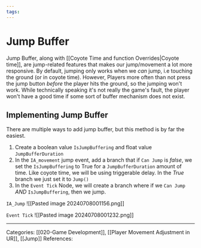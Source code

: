 ```yaml
---
tags:
---
```

# Jump Buffer
Jump Buffer, along with [[Coyote Time and function Overrides|Coyote time]], are jump-related features that makes our jump/movement a lot more responsive. By default, jumping only works when we _can_ jump, i.e touching the ground (or in coyote time). However, Players more often than not press the jump button _before_ the player hits the ground, so the jumping won't work. While technically speaking it's not really the game's fault, the player won't have a good time if some sort of buffer mechanism does not exist.

## Implementing Jump Buffer
There are multiple ways to add jump buffer, but this method is by far the easiest.
1) Create a boolean value `IsJumpBuffering` and float value `JumpBufferDuration`
2) In the `IA_movement` jump event, add a branch that if `Can Jump` is _false_, we set the `IsJumpBuffering` to True for a `JumpBufferDuration` amount of time. Like coyote time, we will be using triggerable delay. In the _True_ branch we just set it to `Jump()`
3) In the `Event Tick` Node, we will create a branch where if we `Can Jump` _AND_ `IsJumpBuffering`, then we jump.

`IA_Jump`
![[Pasted image 20240708001156.png]]

`Event Tick`
![[Pasted image 20240708001232.png]]


---
Categories: [[020-Game Development]], [[Player Movement Adjustment in UR]], [[Jump]]
References:
